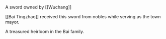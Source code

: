 A sword owned by [[Wuchang]]

[[Bai Tingzhao]] received this sword from nobles while serving as the town mayor.

A treasured heirloom in the Bai family.